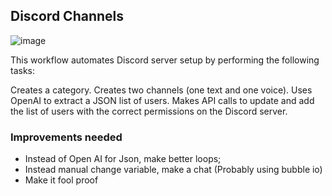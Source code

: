 ## Discord Channels

![image](https://github.com/user-attachments/assets/ae006b2a-99f9-4ad2-9b9a-4bc055e515b0)

This workflow automates Discord server setup by performing the following tasks:

Creates a category.
Creates two channels (one text and one voice).
Uses OpenAI to extract a JSON list of users.
Makes API calls to update and add the list of users with the correct permissions on the Discord server.

### Improvements needed
- Instead of Open AI for Json, make better loops;
- Instead manual change variable, make a chat (Probably using bubble io)
- Make it fool proof

## 
